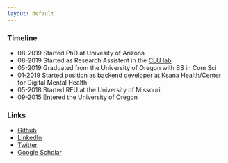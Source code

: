 ```yaml
---
layout: default
---
```

### Timeline

*  08-2019 Started PhD at Univesity of Arizona 
*  08-2019 Started as Research Assistent in the [CLU lab](http://clulab.cs.arizona.edu/)
*  05-2019 Graduated from the University of Oregon with BS in Com Sci
*  01-2019 Started position as backend developer at Ksana Health/Center for Digital Mental Health
*  05-2018 Started REU at the University of Missouri
*  09-2015 Entered the University of Oregon

### Links

* [Github](https://github.com/pelovett)
* [LinkedIn](https://www.linkedin.com/in/peter-lovett/)
* [Twitter](https://twitter.com/petermlovett)
* [Google Scholar](https://scholar.google.com/citations?hl=en&user=u_2O_hAAAAAJ)

